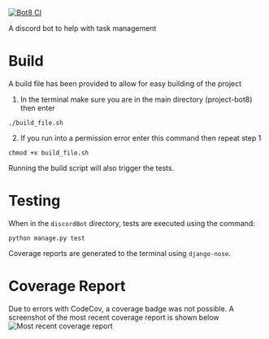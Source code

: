 [![Bot8 CI](https://github.com/uvic-seng321/project-bot8/actions/workflows/django.yml/badge.svg)](https://github.com/uvic-seng321/project-bot8/actions/workflows/django.yml)

A discord bot to help with task management

# Build
A build file has been provided to allow for easy building of the project

1. In the terminal make sure you are in the main directory (project-bot8) then enter
```
./build_file.sh
```

2. If you run into a permission error enter this command then repeat step 1
```
chmod +x build_file.sh 
```
Running the build script will also trigger the tests.

# Testing

When in the `discordBot` directory, tests are executed using the command:
```
python manage.py test
```
Coverage reports are generated to the terminal using `django-nose`.

# Coverage Report
Due to errors with CodeCov, a coverage badge was not possible. A screenshot of the most recent
coverage report is shown below
![Most recent coverage report](/discordBot/coverage_report/recent-coverage.png)
